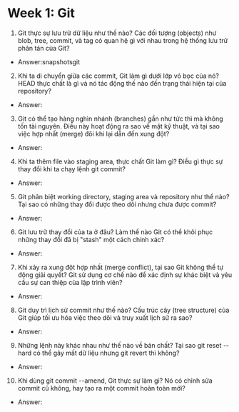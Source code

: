 
# Week 1: Git

1. Git thực sự lưu trữ dữ liệu như thế nào? Các đối tượng (objects) như blob, tree, commit, và tag có quan hệ gì với nhau trong hệ thống lưu trữ phân tán của Git?

- Answer:snapshotsgit

2. Khi ta di chuyển giữa các commit, Git làm gì dưới lớp vỏ bọc của nó? HEAD thực chất là gì và nó tác động thế nào đến trạng thái hiện tại của repository?

- Answer:

3. Git có thể tạo hàng nghìn nhánh (branches) gần như tức thì mà không tốn tài nguyên. Điều này hoạt động ra sao về mặt kỹ thuật, và tại sao việc hợp nhất (merge) đôi khi lại dẫn đến xung đột?

- Answer:

4. Khi ta thêm file vào staging area, thực chất Git làm gì? Điều gì thực sự thay đổi khi ta chạy lệnh git commit?

- Answer:

5. Git phân biệt working directory, staging area và repository như thế nào? Tại sao có những thay đổi được theo dõi nhưng chưa được commit?

- Answer:

6. Git lưu trữ thay đổi của ta ở đâu? Làm thế nào Git có thể khôi phục những thay đổi đã bị "stash" một cách chính xác?

- Answer:

7. Khi xảy ra xung đột hợp nhất (merge conflict), tại sao Git không thể tự động giải quyết? Git sử dụng cơ chế nào để xác định sự khác biệt và yêu cầu sự can thiệp của lập trình viên?

- Answer:

8.  Git duy trì lịch sử commit như thế nào? Cấu trúc cây (tree structure) của Git giúp tối ưu hóa việc theo dõi và truy xuất lịch sử ra sao?

- Answer:

9. Những lệnh này khác nhau như thế nào về bản chất? Tại sao git reset --hard có thể gây mất dữ liệu nhưng git revert thì không?

- Answer:

10. Khi dùng git commit --amend, Git thực sự làm gì? Nó có chỉnh sửa commit cũ không, hay tạo ra một commit hoàn toàn mới?

- Answer:
